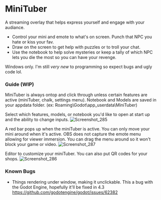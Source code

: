 # MiniTuber

A streaming overlay that helps express yourself and engage with your audiance.


- Control your mini and emote to what's on screen. Punch that NPC you hate or kiss your fav.
- Draw on the screen to get help with puzzles or to troll your chat.
- Use the notebook to help solve mysteries or keep a tally of which NPC lets you die the most so you can have your revenge.

Windows only. I'm still *very new* to programming so expect bugs and ugly code lol.

### Guide (WIP)

MiniTuber is always ontop and click through unless certain features are active (miniTuber, chalk, settings menu).
Notebook and Models are saved in your appdata folder. (ex: Roaming\Godot\app_userdata\MiniTuber)

Select which features, models, or notebook you'd like to open at start up and the ability to change inputs.
![Screenshot_285](https://github.com/PinkWisp/MiniTuber/assets/44570252/ce82ade6-5481-4a5d-ac09-46487619c68e)

A red bar pops up when the miniTuber is active. You can only move your mini around when it's active. OBS does not capture the emote menu allowing for viewer immersion.
You can drag the menu around so it won't block your game or video.
![Screenshot_287](https://github.com/PinkWisp/MiniTuber/assets/44570252/27f0a08c-1d15-4de8-9cfc-e5342d257202)

Editor to customize your miniTuber. You can also put QR codes for your shops.
![Screenshot_286](https://github.com/PinkWisp/MiniTuber/assets/44570252/92dc2965-2a62-4399-8947-714e667b5628)

### Known Bugs

- Things rendering under window, making it unclickable. This a bug with the Godot Engine, hopefully it'll be fixed in 4.3 https://github.com/godotengine/godot/issues/62382
